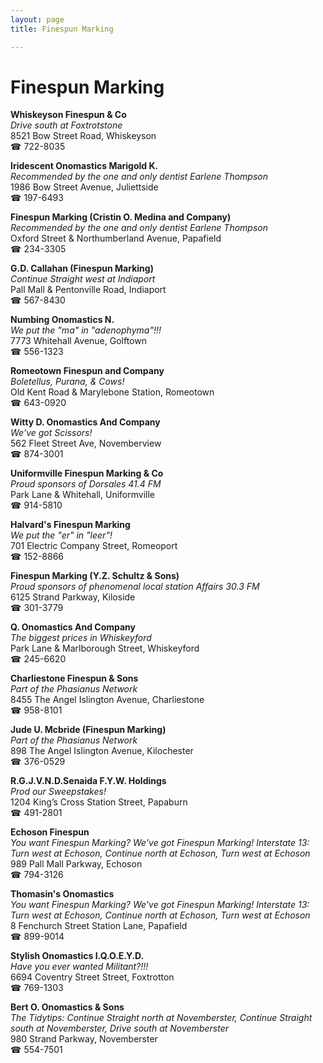```yaml
---
layout: page 
title: Finespun Marking

---
```



# Finespun Marking


 **Whiskeyson Finespun & Co**  
_Drive south at Foxtrotstone_  
8521 Bow Street Road, Whiskeyson  
☎ 722-8035

**Iridescent Onomastics Marigold K.**  
_Recommended by the one and only dentist Earlene Thompson_  
1986 Bow Street Avenue, Juliettside  
☎ 197-6493

**Finespun Marking (Cristin O. Medina and Company)**  
_Recommended by the one and only dentist Earlene Thompson_  
Oxford Street & Northumberland Avenue, Papafield  
☎ 234-3305

**G.D. Callahan (Finespun Marking)**  
_Continue Straight west at Indiaport_  
Pall Mall & Pentonville Road, Indiaport  
☎ 567-8430

**Numbing Onomastics N.**  
_We put the "ma" in "adenophyma"!!!_  
7773 Whitehall Avenue, Golftown  
☎ 556-1323

**Romeotown Finespun and Company**  
_Boletellus, Purana, & Cows!_  
Old Kent Road & Marylebone Station, Romeotown  
☎ 643-0920

**Witty D. Onomastics And Company**  
_We've got Scissors!_  
562 Fleet Street Ave, Novemberview  
☎ 874-3001

**Uniformville Finespun Marking & Co**  
_Proud sponsors of Dorsales 41.4 FM_  
Park Lane & Whitehall, Uniformville  
☎ 914-5810

**Halvard's Finespun Marking**  
_We put the "er" in "leer"!_  
701 Electric Company Street, Romeoport  
☎ 152-8866

**Finespun Marking (Y.Z. Schultz & Sons)**  
_Proud sponsors of phenomenal local station Affairs 30.3 FM_  
6125 Strand Parkway, Kiloside  
☎ 301-3779

**Q. Onomastics And Company**  
_The biggest prices in Whiskeyford_  
Park Lane & Marlborough Street, Whiskeyford  
☎ 245-6620

**Charliestone Finespun & Sons**  
_Part of the Phasianus Network_  
8455 The Angel Islington Avenue, Charliestone  
☎ 958-8101

**Jude U. Mcbride (Finespun Marking)**  
_Part of the Phasianus Network_  
898 The Angel Islington Avenue, Kilochester  
☎ 376-0529

**R.G.J.V.N.D.Senaida F.Y.W. Holdings**  
_Prod our Sweepstakes!_  
1204 King’s Cross Station Street, Papaburn  
☎ 491-2801

**Echoson Finespun**  
_You want Finespun Marking? We've got Finespun Marking! 
Interstate 13: Turn west at Echoson, Continue north at Echoson, Turn west at Echoson_  
989 Pall Mall Parkway, Echoson  
☎ 794-3126

**Thomasin's Onomastics**  
_You want Finespun Marking? We've got Finespun Marking! 
Interstate 13: Turn west at Echoson, Continue north at Echoson, Turn west at Echoson_  
8 Fenchurch Street Station Lane, Papafield  
☎ 899-9014

**Stylish Onomastics I.Q.O.E.Y.D.**  
_Have you ever wanted Militant?!!!_  
6694 Coventry Street Street, Foxtrotton  
☎ 769-1303

**Bert O. Onomastics & Sons**  
_The Tidytips: Continue Straight north at Novemberster, Continue Straight south at Novemberster, Drive south at Novemberster_  
980 Strand Parkway, Novemberster  
☎ 554-7501

